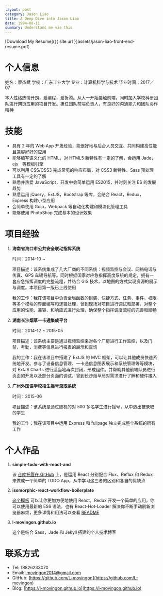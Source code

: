 ```yaml
---
layout: post
category: Jason Liao
title: A Deep Dive into Jason Liao
date: 1994-08-11
summary: Understand me via this
---
```


[Download My Resume]({{ site.url }}assets/jason-liao-front-end-resume.pdf)

# 个人信息

姓名：廖杰斌
学校：广东工业大学
专业：计算机科学与技术
毕业时间：2017／07

本人性格热情开朗，爱编程，爱折腾。从大一开始接触前端，同时加入学校科研团队进行网页应用的项目开发。担任团队前端负责人，有良好的沟通能力和团队协作精神

# 技能

- 具有 2 年的 Web App 开发经验，能很好地与后台人员交互、共同构建高性能且兼容好好的应用
- 能够编写语义化的 HTML，对 HTML5 新特性有一定的了解，会运用 Jade，ejs　等模板引擎
- 可以利用 CSS/CSS3 完成常见的响应布局，对 CSS3 新特性、Sass 预处理工具有一定的了解
- 熟悉并热爱 JavaScript，开发中会简单运用 ES2015，并时刻关注 ES 的发展趋势
- 熟悉运用 jQuery，ExtJS，Bootstrap 等库，会结合 React，Redux，Express 构建小型应用
- 会简单使用 Gulp，Webpack 等自动化构建和模块化管理工具
- 能够使用 PhotoShop 完成基本的设计效果

# 项目经验

 1. **海南省海口市公共安全联动指挥系统**

    时间：2014-10 ~ 

    项目描述：该系统集成了几大厂商的不同系统：视频监控与会议、网络电话与传真、GPS 车辆导航等。同时根据国家对应急指挥高度系统的规定，拥有一套应急指挥调度的完整流程，并结合 GIS 技术，以地图的方式实现资源的展示与调度。本项目第一版已上线使用

    我的工作：我在该项目中负责全局函数的封装、快捷方式、任务、事件、权限等多个模块的界面编写和逻辑处理，曾到现场对项目进行调试和部署，对整个应用的性能、兼容、和响应式进行处理，确保整个指挥调度流程的完善和顺畅

 2. **湖南长沙烟草一卡通集成平台**

    时间：2014-12 ~ 2015-05

    项目描述：该系统主要是通过视频监控来对各个厂房进行工作监控，以及门禁，考勤，消费等信息进行报表的展示和查询

    我的工作：我在该项目中搭建了 ExtJS 的 MVC 框架，可以让其他成员快速系统地开发。参与了设备信息管理、一卡通信息图表展示和系统管理等等模块，对 ExtJS Charts 进行适当地再次封闭，形成组件。并帮助其他前端队员进行页面的开发以及部分页面的调试，曾到长沙烟草局对需求进行了解和硬件接入

 3. **广州外国语学校招生摇号录取系统**

    时间：2015-06

    项目描述：该系统是通过随机的对 500 多名学生进行摇号，从中选出被录取的学生

    我的工作：我在该项目中运用 Express 和 fullpage 独立完成整个系统的所有工作

# 个人作品

 1. **simple-todo-with-react-and**

    该 [仓库托管在 GitHub](https://github.com/L-movingon/simple-todo-with-react-and) 上，是运用 React 分别配合 Flux、Reflux 和 Redux 来做成一个简单的 TODO App，从中学习这三者的区别和各自的优缺点

 2. **isomorphic-react-workflow-boilerplate**

    [这个模板](https://github.com/L-movingon/isomorphic-react-workflow-boilerplate) 可以让你更加方便地使用 React，Redux 开发一个简单的应用，你可以使用最新的 ES6 语法，也有 React-Hot-Loader 解决你不断手动刷新浏览器麻烦，更多详情和用法可以查看 [README](https://github.com/L-movingon/isomorphic-react-workflow-boilerplate#isomorphic-react-workflow-boilerplate)

 3. **l-movingon.github.io**

    这个是结合 Sass，Jade 和 Jekyll 搭建的个人技术博客

# 联系方式

- Tel: 18826233070
- Email: lmovingon2014@gmail.com
- GitHub: [https://github.com/L-movingon](https://github.com/L-movingon)
- Blog: [https://l-movingon.github.io](https://l-movingon.github.io)